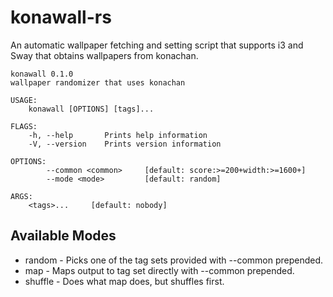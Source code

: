 # konawall-rs

An automatic wallpaper fetching and setting script that supports i3 and Sway that obtains wallpapers from konachan.

```
konawall 0.1.0
wallpaper randomizer that uses konachan

USAGE:
    konawall [OPTIONS] [tags]...

FLAGS:
    -h, --help       Prints help information
    -V, --version    Prints version information

OPTIONS:
        --common <common>     [default: score:>=200+width:>=1600+]
        --mode <mode>         [default: random]

ARGS:
    <tags>...     [default: nobody]
```

## Available Modes

* random - Picks one of the tag sets provided with --common prepended.
* map - Maps output to tag set directly with --common prepended.
* shuffle - Does what map does, but shuffles first.

